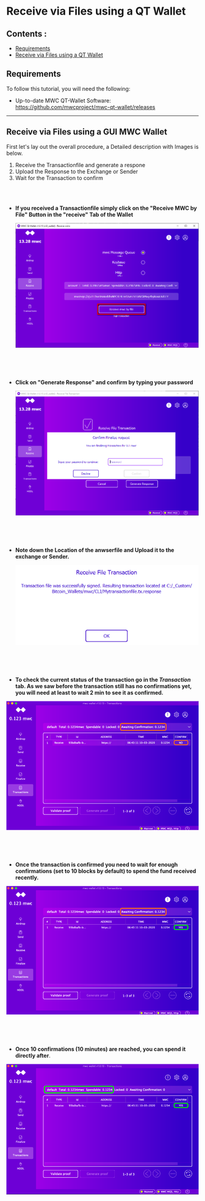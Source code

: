 # Receive via Files using a QT Wallet  


## Contents : 
  * [Requirements](#requirements)
  * [Receive via Files using a QT Wallet](#receive-via-files-using-a-gui-mwc-wallet)
  
## Requirements
To follow this tutorial, you will need the following:
- Up-to-date MWC QT-Wallet Software: https://github.com/mwcproject/mwc-qt-wallet/releases


------

## Receive via Files using a GUI MWC Wallet

 
 First let's lay out the overall procedure, a Detailed description with Images is below.
 
 1) Receive the Transactionfile and generate a respone
 2) Upload the Response to the Exchange or Sender
 3) Wait for the Transaction to confirm
 
  
  <br />
  <br /> 
  
- **If you received a Transactionfile simply click on the "Receive MWC by File" Button in the "receive" Tab of the Wallet**
  
  ![receivefileqt](/static/img/receivefileqt.png "Receive Transaction File")  
  
  <br />
  <br /> 
  <br /> 
  
- **Click on "Generate Response" and confirm by typing your password**
 
  
   ![generateresponse](/static/img/generateresponse1.png "Generate Response")  
   
   <br />
   <br /> 
   <br /> 
   
- **Note down the Location of the anwserfile and Upload it to the exchange or Sender.**
  
  ![generateredsponse](/static/img/generateresponse2.png "Generate Response")
  
  <br />
  <br /> 
  <br /> 
  


- **To check the current status of the transaction go in the _Transaction_ tab. As we saw before the transaction still has no confirmations yet, you will need at least to wait 2 min to see it as confirmed.**

![unconfirmed](/static/img/gui10.png "Unconfirmed")

  <br />
  <br /> 
  <br />


- **Once the transaction is confirmed you need to wait for enough confirmations (set to 10 blocks by default) to spend the fund received recently.**   

![confirmed](/static/img/gui11.png "awaiting confirmations")

  <br />
  <br /> 
  <br />


- **Once 10 confirmations (10 minutes) are reached, you can spend it directly after**.   

![+10confirmation](/static/img/gui12.png "+10 confirmations")




